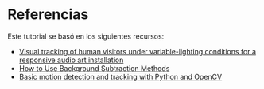 # Referencias

Este tutorial se basó en los siguientes recursos:

- [Visual tracking of human visitors under variable-lighting conditions for a responsive audio art installation](https://ieeexplore.ieee.org/document/6315174)
- [How to Use Background Subtraction Methods](https://docs.opencv.org/4.x/d1/dc5/tutorial_background_subtraction.html)
- [Basic motion detection and tracking with Python and OpenCV](https://pyimagesearch.com/2015/05/25/basic-motion-detection-and-tracking-with-python-and-opencv/)
